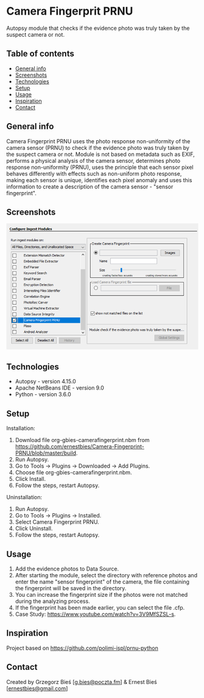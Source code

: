 # Camera Fingerprit PRNU
Autopsy module that checks if the evidence photo was truly taken by the suspect camera or not.

## Table of contents
* [General info](#general-info)
* [Screenshots](#screenshots)
* [Technologies](#technologies)
* [Setup](#setup)
* [Usage](#usage)
* [Inspiration](#inspiration)
* [Contact](#contact)

## General info
Camera Fingerprint PRNU uses the photo response non-uniformity of the camera sensor (PRNU) to check if the evidence photo was truly taken by the suspect camera or not. Module is not based on metadata such as EXIF, performs a physical analysis of the camera sensor, determines photo response non-uniformity (PRNU), uses the principle that each sensor pixel behaves differently with effects such as non-uniform photo response, making each sensor is unique, identifies each pixel anomaly and uses this information to create a description of the camera sensor - "sensor fingerprint".

## Screenshots
![Screenshot](./screenshot.png)

## Technologies
* Autopsy - version 4.15.0
* Apache NetBeans IDE - version 9.0
* Python - version 3.6.0

## Setup
Installation:
1. Download file org-gbies-camerafingerprint.nbm from https://github.com/ernestbies/Camera-Fingerprint-PRNU/blob/master/build.
2. Run Autopsy.
3. Go to Tools -> Plugins -> Downloaded -> Add Plugins.
4. Choose file org-gbies-camerafingerprint.nbm.
5. Click Install.
6. Follow the steps, restart Autopsy.

Uninstallation:
1. Run Autopsy.
2. Go to Tools -> Plugins -> Installed.
3. Select Camera Fingerprint PRNU.
4. Click Uninstall.
5. Follow the steps, restart Autopsy.

## Usage
1. Add the evidence photos to Data Source.
2. After starting the module, select the directory with reference photos and enter the name "sensor fingerprint" of the camera, the file containing the fingerprint will be saved in the directory.
3. You can increase the fingerprint size if the photos were not matched during the analyzing process.
4. If the fingerprint has been made earlier, you can select the file .cfp.
5. Case Study: https://www.youtube.com/watch?v=3V9MfSZSL-s.

## Inspiration
Project based on https://github.com/polimi-ispl/prnu-python

## Contact
Created by Grzegorz Bieś [g.bies@poczta.fm] & Ernest Bieś [ernestbies@gmail.com]
